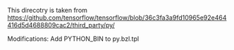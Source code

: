 This direcotry is taken from https://github.com/tensorflow/tensorflow/blob/36c3fa3a9fd10965e92e464416d5d4688809cac2/third_party/py/

Modifications:
Add PYTHON_BIN to py.bzl.tpl